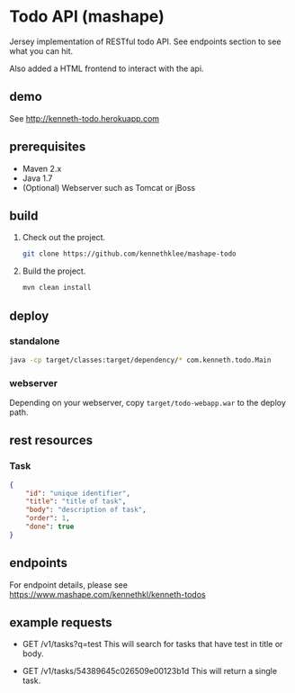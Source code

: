Todo API (mashape)
==================

Jersey implementation of RESTful todo API. See endpoints section to see what you can hit.

Also added a HTML frontend to interact with the api.

demo
----
See http://kenneth-todo.herokuapp.com


prerequisites
-------------
* Maven 2.x
* Java 1.7
* (Optional) Webserver such as Tomcat or jBoss


build
-----

1. Check out the project.
   ```bash
   git clone https://github.com/kennethklee/mashape-todo
   ```

2. Build the project.
   ```bash
   mvn clean install
   ```


deploy
------

### standalone
```bash
java -cp target/classes:target/dependency/* com.kenneth.todo.Main
```

### webserver
Depending on your webserver, copy `target/todo-webapp.war` to the deploy path.


rest resources
--------------

### Task
```json
{
	"id": "unique identifier",
	"title": "title of task",
	"body": "description of task",
	"order": 1,
	"done": true
}
```


endpoints
---------

For endpoint details, please see https://www.mashape.com/kennethkl/kenneth-todos


example requests
----------------

* GET /v1/tasks?q=test
  This will search for tasks that have test in title or body.

* GET /v1/tasks/54389645c026509e00123b1d
  This will return a single task.

